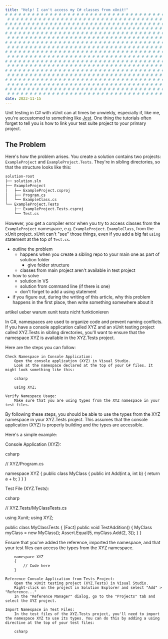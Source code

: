 ```yaml
---
title: "Help! I can't access my C# classes from xUnit!"
# # # # # # # # # # # # # # # # # # # # # # # # # # # # # # # # # # # # # # # #
 # # # # # # # # # # # # # # # # # # # # # # # # # # # # # # # # # # # # # # # #
# # # # # # # # # # # # # # # # # # # # # # # # # # # # # # # # # # # # # # # #
 # # # # # # # # # # # # # # # # # # # # # # # # # # # # # # # # # # # # # # # #
# # # # # # # # # # # # # # # # # # # # # # # # # # # # # # # # # # # # # # # #
 # # # # # # # # # # # # # # # # # # # # # # # # # # # # # # # # # # # # # # # #
# # # # # # # # # # # # # # # # # # # # # # # # # # # # # # # # # # # # # # # #
 # # # # # # # # # # # # # # # # # # # # # # # # # # # # # # # # # # # # # # # #
# # # # # # # # # # # # # # # # # # # # # # # # # # # # # # # # # # # # # # # #
 # # # # # # # # # # # # # # # # # # # # # # # # # # # # # # # # # # # # # # # #
# # # # # # # # # # # # # # # # # # # # # # # # # # # # # # # # # # # # # # # #
 # # # # # # # # # # # # # # # # # # # # # # # # # # # # # # # # # # # # # # # #
# # # # # # # # # # # # # # # # # # # # # # # # # # # # # # # # # # # # # # # #
 # # # # # # # # # # # # # # # # # # # # # # # # # # # # # # # # # # # # # # # #
# # # # # # # # # # # # # # # # # # # # # # # # # # # # # # # # # # # # # # # #
 # # # # # # # # # # # # # # # # # # # # # # # # # # # # # # # # # # # # # # # #
# # # # # # # # # # # # # # # # # # # # # # # # # # # # # # # # # # # # # # # #
 # # # # # # # # # # # # # # # # # # # # # # # # # # # # # # # # # # # # # # # #
date: 2023-11-15
---
```


Unit testing in C# with xUnit can at times be unwieldy, especially if, like me, you're accustomed to something like [Jest](https://jestjs.io/). One thing the tutorials often forget to tell you is how to link your test suite project to your primary project.

## The Problem

Here's how the problem arises. You create a solution contains two projects: `ExampleProject` and `ExampleProject.Tests`. They're in sibling directories, so that the structure looks like this:

```txt
solution-root
├── solution.sln
├── ExampleProject
│   ├── ExampleProject.csproj
│   ├── Program.cs
│   └── ExampleClass.cs
└── ExampleProject.Tests
    ├── ExampleProject.Tests.csproj
    └── Test.cs
```

However, you get a compiler error when you try to access classes from the `ExampleProject` namespace, e.g. `ExampleProject.ExampleClass`, from the xUnit project. xUnit can't "see" those things, even if you add a big fat `using` statement at the top of `Test.cs`.

- outline the problem
  - happens when you create a sibling repo to your main one as part of solution folder
    - give folder structure
  - classes from main project aren't available in test project
- how to solve
  - solution in VS
  - solution from command line (if there is one)
  - don't forget to add a using statement
- if you figure out, during the writing of this article, why this problem happens in the first place, then write something somewhere about it

artikel ueber warum xunit tests nicht funktionieren

In C#, namespaces are used to organize code and prevent naming conflicts. If you have a console application called XYZ and an xUnit testing project called XYZ.Tests in sibling directories, you'll want to ensure that the namespace XYZ is available in the XYZ.Tests project.

Here are the steps you can follow:

    Check Namespace in Console Application:
        Open the console application (XYZ) in Visual Studio.
        Look at the namespace declared at the top of your C# files. It might look something like this:

        csharp

        using XYZ;

    Verify Namespace Usage:
        Make sure that you are using types from the XYZ namespace in your test files.

By following these steps, you should be able to use the types from the XYZ namespace in your XYZ.Tests project. This assumes that the console application (XYZ) is properly building and the types are accessible.

Here's a simple example:

Console Application (XYZ):

csharp

// XYZ/Program.cs

namespace XYZ
{
public class MyClass
{
public int Add(int a, int b)
{
return a + b;
}
}
}

Test File (XYZ.Tests):

csharp

// XYZ.Tests/MyClassTests.cs

using Xunit;
using XYZ;

public class MyClassTests
{
[Fact]
public void TestAddition()
{
MyClass myClass = new MyClass();
Assert.Equal(5, myClass.Add(2, 3));
}
}

Ensure that you've added the reference, imported the namespace, and that your test files can access the types from the XYZ namespace.

        namespace XYZ
        {
            // Code here
        }

    Reference Console Application from Tests Project:
        Open the xUnit testing project (XYZ.Tests) in Visual Studio.
        Right-click on the project in Solution Explorer and select "Add" > "Reference..."
        In the "Reference Manager" dialog, go to the "Projects" tab and select the XYZ project.

    Import Namespace in Test Files:
        In the test files of the XYZ.Tests project, you'll need to import the namespace XYZ to use its types. You can do this by adding a using directive at the top of your test files:

        csharp
